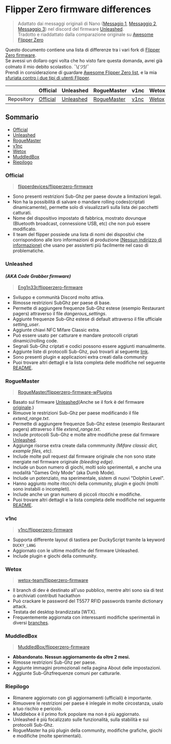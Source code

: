 # **Flipper Zero firmware differences**

> Adattato dai messaggi originali di Nano ([Messagio 1](discord.com/users/597435984925294620), [Messaggio 2](https://discord.com/channels/937479784148115456/937489970007003166/970666146804170792), [Messaggio 3](https://discord.com/channels/937479784148115456/937489970007003166/970666162247581806)) nel discord del firmware [Unleashed](#unleashed).  
Tradotto e riaddattato dalla comparazione originale su [Awesome Flipper Zero](https://github.com/djsime1/awesome-flipperzero/blob/main/Firmwares.md)

Questo documento contiene una lista di differenze tra i vari fork di [Flipper Zero firmware](#official).  
Se avessi un dollaro ogni volta che ho visto fare questa domanda, avrei già colmato il mio debito scolastico. ¯\\*(ツ)*/¯  
Prendi in considerazione di guardare [Awesome Flipper Zero list](https://github.com/djsime1/awesome-flipperzero), e la mia [sfuriata contro i due tipi di utenti Flipper](https://gist.github.com/djsime1/73adaaf24f20b8bb70c4d4854431b0f1).

| |Official |Unleashed |RogueMaster |v1nc |Wetox |MuddleBox |
|-|-|-|-|-|-|-|
|Repository |[Official](https://github.com/flipperdevices/flipperzero-firmware) |[Unleashed](https://github.com/Eng1n33r/flipperzero-firmware) |[RogueMaster](https://github.com/RogueMaster/flipperzero-firmware-wPlugins) |[v1nc](https://github.com/v1nc/flipperzero-firmware) |[Wetox](https://github.com/wetox-team/flipperzero-firmware) |[MuddleBox](https://github.com/MuddledBox/flipperzero-firmware) |

## Sommario

- [Official](#official)
- [Unleashed](#unleashed)
- [RogueMaster](#roguemaster)
- [v1nc](#v1nc)
- [Wetox](#wetox)
- [MuddledBox](#muddledbox)
- [Riepilogo](#riepilogo)

### **Official**

> [flipperdevices/flipperzero-firmware](https://github.com/flipperdevices/flipperzero-firmware)

- Sono presenti restrizioni Sub-Ghz per paese dovute a limitazioni legali.
- Non ha la possibilità di salvare o mandare rolling codes(criptati dinamicamente), permette solo di visualizzarli sulla lista dei pacchetti catturati.
- Nome del dispositivo impostato di fabbrica, mostrato dovunque (Bluetooth broadcast, connessione USB, etc) che non può essere modificato.
- Il team del flipper possiede una lista di nomi dei dispositivi che corrispondono alle loro informazioni di produzione [(Nessun indirizzo di informazione)](https://discord.com/channels/740930220399525928/765282833744265246/971881286543224852) che usano per assisterti più facilmente nel caso di problematiche.

### **Unleashed**

#### *(AKA Code Grabber firmware)*

> [Eng1n33r/flipperzero-firmware](https://github.com/Eng1n33r/flipperzero-firmware)

- Sviluppo e communità Discord molto attiva.
- Rimosse restrizioni SubGhz per paese di base.
- Permette di aggiungere frequenze Sub-Ghz estese (esempio Restaurant pagers) attraverso il file *dangerous_settings*.
- Aggiunte frequenze Sub-Ghz estese di default attraverso il file ufficiale *setting_user*.
- Aggiunte chiavi NFC Mifare Classic extra.
- Può essere usato per catturare e mandare protocolli criptati dinamici/rolling code.
- Segnali Sub-Ghz criptati e codici possono essere aggiunti manualmente.
- Aggiunte liste di protocolli Sub-Ghz, può trovarli al seguente [link](https://github.com/Eng1n33r/flipperzero-firmware#current-modified-and-new-subghz-protocols-list).
- Sono presenti plugin e applicazioni extra creati dalla community
- Puoi trovare altri dettagli e la lista completa delle modifiche nel seguente [README](https://github.com/Eng1n33r/flipperzero-firmware#readme).

### **RogueMaster**

> [RogueMaster/flipperzero-firmware-wPlugins](https://github.com/RogueMaster/flipperzero-firmware-wPlugins)

- Basato sul firmware [Unleashed](#unleashed)(Anche se il fork è del firmware [originale](#official).)
- Rimuove le restrizioni Sub-Ghz per paese modificando il file *extend_range.txt*.
- Permette di aggiungere frequenze Sub-Ghz estese (esempio Restaurant pagers) attraverso il file *extend_range.txt*.
- Include protocolli Sub-Ghz e molte altre modifiche prese dal firmware [Unleashed](#unleashed).
- Aggiunge risorse extra create dalla commmunity *(Mifare classic dict, example files, etc)*.
- Include molte pull request dal firmware originale che non sono state mergiate nel firmware originale *(bleeding edge)*.
- Include un buon numero di giochi, molti solo sperimentali, e anche una modalità "Games Only Mode" (aka Dumb Mode).
- Include un potenziato, ma sperimentale, sistem di nuovi "Dolphin Level".
- Hanno aggiunto molte ritocchi della community, plugin e giochi (molti sono instabili o incompleti).
- Include anche un gran numero di piccoli ritocchi e modifiche.
- Puoi trovare altri dettagli e la lista completa delle modifiche nel seguente [README](https://github.com/RogueMaster/flipperzero-firmware-wPlugins#readme).

### **v1nc**

> [v1nc/flipperzero-firmware](https://github.com/v1nc/flipperzero-firmware)

- Supporta differente layout di tastiera per DuckyScript tramite la keyword `DUCKY_LANG`
- Aggiornato con le ultime modifiche del firmware Unleashed.
- Include plugin e giochi della community.

### **Wetox**

> [wetox-team/flipperzero-firmware](https://github.com/wetox-team/flipperzero-firmware)

- Il branch di dev è destinato all'uso pubblico, mentre altri sono sia di test o archiviati contributi hackathon
- Può crackare le password del T5577 RFID passwords tramite dictionary attack.
- Testata del desktop brandizzata [WTX].
- Frequentemente aggiornata con interessanti modifiche sperimentali in diversi [branches](https://github.com/wetox-team/flipperzero-firmware/branches).

### **MuddledBox**

> [MuddledBox/flipperzero-firmware](https://github.com/MuddledBox/flipperzero-firmware)

- **Abbandonato. Nessun aggiornamento da oltre 2 mesi.**
- Rimosse restrizioni Sub-Ghz per paese.
- Aggiunte immagini promozionali nella pagina About delle impostazioni.
- Aggiunte Sub-Ghzfrequenze comuni per catturarle.

### **Riepilogo**

- Rimanere aggiornato con gli aggiornamenti (ufficiali) è importante.
- Rimuovere le restrizioni per paese è inlegale in molte circostanza, usalo a tuo rischio e pericolo.
- Muddlebox è il primo fork popolare ma non è più aggiornato.
- Unleashed è più focalizzato sulle funzionalità, sulla stabilità e sui protocolli Sub-Ghz.
- RogueMaster ha più plugin della community, modifiche grafiche, giochi e modifiche (molte sperimentali).
